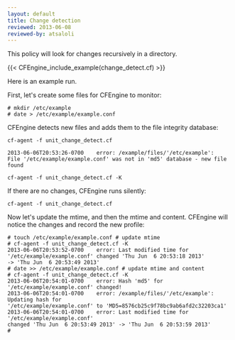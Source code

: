 ```yaml
---
layout: default
title: Change detection
reviewed: 2013-06-08
reviewed-by: atsaloli
---
```


This policy will look for changes recursively in a directory.

{{< CFEngine_include_example(change_detect.cf) >}}

Here is an example run.

First, let's create some files for CFEngine to monitor:

```
# mkdir /etc/example
# date > /etc/example/example.conf
```

CFEngine detects new files and adds them to the file integrity database:

```command
cf-agent -f unit_change_detect.cf
```

```output
2013-06-06T20:53:26-0700    error: /example/files/'/etc/example':
File '/etc/example/example.conf' was not in 'md5' database - new file found
```

```command
cf-agent -f unit_change_detect.cf -K
```

If there are no changes, CFEngine runs silently:

```command
cf-agent -f unit_change_detect.cf
```

Now let's update the mtime, and then the mtime and content.
CFEngine will notice the changes and record the new profile:

```
# touch /etc/example/example.conf # update mtime
# cf-agent -f unit_change_detect.cf -K
2013-06-06T20:53:52-0700    error: Last modified time for
'/etc/example/example.conf' changed 'Thu Jun  6 20:53:18 2013'
-> 'Thu Jun  6 20:53:49 2013'
# date >> /etc/example/example.conf # update mtime and content
# cf-agent -f unit_change_detect.cf -K
2013-06-06T20:54:01-0700    error: Hash 'md5' for '/etc/example/example.conf' changed!
2013-06-06T20:54:01-0700    error: /example/files/'/etc/example': Updating hash for
'/etc/example/example.conf' to 'MD5=8576cb25c9f78bc9ab6afd2c32203ca1'
2013-06-06T20:54:01-0700    error: Last modified time for '/etc/example/example.conf'
changed 'Thu Jun  6 20:53:49 2013' -> 'Thu Jun  6 20:53:59 2013'
#
```
